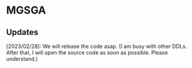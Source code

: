 # MGSGA

## Updates
[2023/02/28]: We will release the code asap. (I am busy with other DDLs. After that, I will open the source code as soon as possible. Please understand.)
